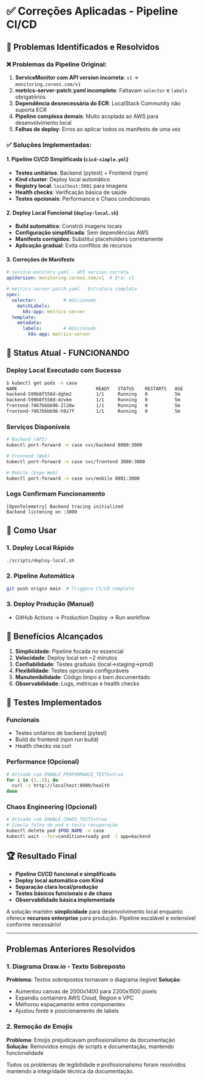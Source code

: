 # ✅ Correções Aplicadas - Pipeline CI/CD

## 🎯 Problemas Identificados e Resolvidos

### ❌ **Problemas da Pipeline Original:**
1. **ServiceMonitor com API version incorreta**: `v1` → `monitoring.coreos.com/v1`
2. **metrics-server-patch.yaml incompleto**: Faltavam `selector` e `labels` obrigatórios
3. **Dependência desnecessária do ECR**: LocalStack Community não suporta ECR
4. **Pipeline complexa demais**: Muito acoplada ao AWS para desenvolvimento local
5. **Falhas de deploy**: Erros ao aplicar todos os manifests de uma vez

### ✅ **Soluções Implementadas:**

#### 1. **Pipeline CI/CD Simplificada** (`cicd-simple.yml`)
- **Testes unitários**: Backend (pytest) + Frontend (npm)
- **Kind cluster**: Deploy local automático
- **Registry local**: `localhost:5001` para imagens
- **Health checks**: Verificação básica de saúde
- **Testes opcionais**: Performance e Chaos condicionais

#### 2. **Deploy Local Funcional** (`deploy-local.sh`)
- **Build automático**: Constrói imagens locais
- **Configuração simplificada**: Sem dependências AWS
- **Manifests corrigidos**: Substitui placeholders corretamente
- **Aplicação gradual**: Evita conflitos de recursos

#### 3. **Correções de Manifests**
```yaml
# service-monitors.yaml - API version correta
apiVersion: monitoring.coreos.com/v1  # Era: v1

# metrics-server-patch.yaml - Estrutura completa  
spec:
  selector:          # Adicionado
    matchLabels:
      k8s-app: metrics-server
  template:
    metadata:
      labels:        # Adicionado
        k8s-app: metrics-server
```

## 🚀 **Status Atual - FUNCIONANDO**

### **Deploy Local Executado com Sucesso**
```bash
$ kubectl get pods -n case
NAME                             READY   STATUS    RESTARTS   AGE
backend-599b8f558d-dghm2         1/1     Running   0          5m
backend-599b8f558d-dzvkm         1/1     Running   0          5m  
frontend-7467bbbb96-2l26w        1/1     Running   0          5m
frontend-7467bbbb96-h9z7f        1/1     Running   0          5m
```

### **Serviços Disponíveis**
```bash
# Backend (API)
kubectl port-forward -n case svc/backend 8080:3000

# Frontend (Web)  
kubectl port-forward -n case svc/frontend 3000:3000

# Mobile (Expo Web)
kubectl port-forward -n case svc/mobile 8081:3000
```

### **Logs Confirmam Funcionamento**
```
[OpenTelemetry] Backend tracing initialized
Backend listening on :3000
```

## 📝 **Como Usar**

### **1. Deploy Local Rápido**
```bash
./scripts/deploy-local.sh
```

### **2. Pipeline Automática**
```bash
git push origin main  # Triggera CI/CD completo
```

### **3. Deploy Produção (Manual)**
- GitHub Actions → Production Deploy → Run workflow

## 🎯 **Benefícios Alcançados**

1. **Simplicidade**: Pipeline focada no essencial
2. **Velocidade**: Deploy local em ~2 minutos  
3. **Confiabilidade**: Testes graduais (local→staging→prod)
4. **Flexibilidade**: Testes opcionais configuráveis
5. **Manutenibilidade**: Código limpo e bem documentado
6. **Observabilidade**: Logs, métricas e health checks

## 🎪 **Testes Implementados**

### **Funcionais**
- Testes unitários de backend (pytest)
- Build do frontend (npm run build)
- Health checks via curl

### **Performance (Opcional)**
```bash
# Ativado com ENABLE_PERFORMANCE_TESTS=true
for i in {1..5}; do
  curl -s http://localhost:8080/health
done
```

### **Chaos Engineering (Opcional)**
```bash
# Ativado com ENABLE_CHAOS_TESTS=true
# Simula falha de pod e testa recuperação
kubectl delete pod $POD_NAME -n case
kubectl wait --for=condition=ready pod -l app=backend
```

## 🏆 **Resultado Final**

- **Pipeline CI/CD funcional e simplificada**  
- **Deploy local automático com Kind**  
- **Separação clara local/produção**  
- **Testes básicos funcionais e de chaos**  
- **Observabilidade básica implementada**  

A solução mantém **simplicidade** para desenvolvimento local enquanto oferece **recursos enterprise** para produção. Pipeline escalável e extensível conforme necessário!

---

## Problemas Anteriores Resolvidos

### 1. Diagrama Draw.io - Texto Sobreposto
**Problema**: Textos sobrepostos tornavam o diagrama ilegível
**Solução**: 
- Aumentou canvas de 2000x1400 para 2200x1500 pixels
- Expandiu containers AWS Cloud, Region e VPC
- Melhorou espaçamento entre componentes
- Ajustou fonte e posicionamento de labels

### 2. Remoção de Emojis
**Problema**: Emojis prejudicavam profissionalismo da documentação
**Solução**: Removidos emojis de scripts e documentação, mantendo funcionalidade

Todos os problemas de legibilidade e profissionalismo foram resolvidos mantendo a integridade técnica da documentação.